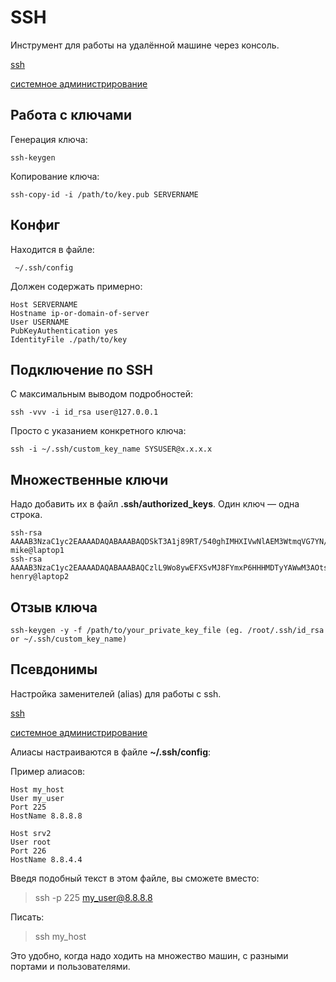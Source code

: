 # SSH

Инструмент для работы на удалённой машине через консоль.

[ssh](./meta_ssh.md)

[системное администрирование](./meta_sistemnoe_administrirovanie.md)

## Работа с ключами

Генерация ключа:

```shell
ssh-keygen
```

Копирование ключа:
```shell
ssh-copy-id -i /path/to/key.pub SERVERNAME
```

## Конфиг

Находится в файле:

```shell
 ~/.ssh/config
```

Должен содержать примерно:
```shell
Host SERVERNAME
Hostname ip-or-domain-of-server
User USERNAME
PubKeyAuthentication yes
IdentityFile ./path/to/key
```

## Подключение по SSH

С максимальным выводом подробностей:

```shell
ssh -vvv -i id_rsa user@127.0.0.1
```

Просто с указанием конкретного ключа:

```shell
ssh -i ~/.ssh/custom_key_name SYSUSER@x.x.x.x
```

## Множественные ключи

Надо добавить их в файл **.ssh/authorized_keys**. Один ключ — одна строка. 

```shell
ssh-rsa AAAAB3NzaC1yc2EAAAADAQABAAABAQDSkT3A1j89RT/540ghIMHXIVwNlAEM3WtmqVG7YN/wYwtsJ8iCszg4/lXQsfLFxYmEVe8L9atgtMGCi5QdYPl4X/c+5YxFfm88Yjfx+2xEgUdOr864eaI22yaNMQ0AlyilmK+PcSyxKP4dzkf6B5Nsw8lhfB5n9F5md6GHLLjOGuBbHYlesKJKnt2cMzzS90BdRk73qW6wJ+MCUWo+cyBFZVGOzrjJGEcHewOCbVs+IJWBFSi6w1enbKGc+RY9KrnzeDKWWqzYnNofiHGVFAuMxrmZOasqlTIKiC2UK3RmLxZicWiQmPnpnjJRo7pL0oYM9r/sIWzD6i2S9szDy6aZ mike@laptop1
ssh-rsa AAAAB3NzaC1yc2EAAAADAQABAAABAQCzlL9Wo8ywEFXSvMJ8FYmxP6HHHMDTyYAWwM3AOtsc96DcYVQIJ5VsydZf5/4NWuq55MqnzdnGB2IfjQvOrW4JEn0cI5UFTvAG4PkfYZb00Hbvwho8JsSAwChvWU6IuhgiiUBofKSMMifKg+pEJ0dLjks2GUcfxeBwbNnAgxsBvY6BCXRfezIddPlqyfWfnftqnafIFvuiRFB1DeeBr24kik/550MaieQpJ848+MgIeVCjko4NPPLssJ/1jhGEHOTlGJpWKGDqQK+QBaOQZh7JB7ehTK+pwIFHbUaeAkr66iVYJuC05iA7ot9FZX8XGkxgmhlnaFHNf0l8ynosanqt henry@laptop2
```

## Отзыв ключа

```shell
ssh-keygen -y -f /path/to/your_private_key_file (eg. /root/.ssh/id_rsa or ~/.ssh/custom_key_name)
```

## Псевдонимы

Настройка заменителей (alias) для работы с ssh.

[ssh](./meta_ssh.md)

[системное администрирование](./meta_sistemnoe_administrirovanie.md)

Алиасы настраиваются в файле **~/.ssh/config**:

Пример алиасов:
    
    Host my_host
    User my_user
    Port 225
    HostName 8.8.8.8
    
    Host srv2
    User root
    Port 226
    HostName 8.8.4.4

Введя подобный текст в этом файле, вы сможете вместо:

> ssh -p 225 my_user@8.8.8.8

Писать:

> ssh my_host

Это удобно, когда надо ходить на множество машин, 
с разными портами и пользователями.
